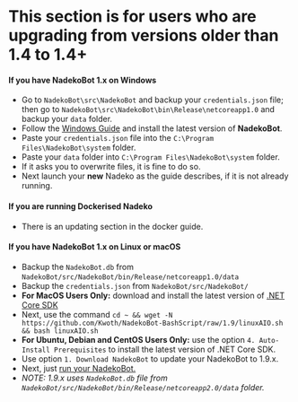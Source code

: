 # This section is for users who are upgrading from versions older than 1.4 to 1.4+

#### If you have NadekoBot 1.x on Windows

- Go to `NadekoBot\src\NadekoBot` and backup your `credentials.json` file; then go to `NadekoBot\src\NadekoBot\bin\Release\netcoreapp1.0` and backup your `data` folder.
- Follow the [Windows Guide](http://nadekobot.readthedocs.io/en/latest/guides/Windows%20Guide/) and install the latest version of **NadekoBot**.
- Paste your `credentials.json` file into the `C:\Program Files\NadekoBot\system` folder.
- Paste your `data` folder into `C:\Program Files\NadekoBot\system` folder.
- If it asks you to overwrite files, it is fine to do so.
- Next launch your **new** Nadeko as the guide describes, if it is not already running.


#### If you are running Dockerised Nadeko

- There is an updating section in the docker guide.

#### If you have NadekoBot 1.x on Linux or macOS

- Backup the `NadekoBot.db` from `NadekoBot/src/NadekoBot/bin/Release/netcoreapp1.0/data`
- Backup the `credentials.json` from `NadekoBot/src/NadekoBot/`
- **For MacOS Users Only:** download and install the latest version of [.NET Core SDK](https://www.microsoft.com/net/core#macos)
- Next, use the command `cd ~ && wget -N https://github.com/Kwoth/NadekoBot-BashScript/raw/1.9/linuxAIO.sh && bash linuxAIO.sh`
- **For Ubuntu, Debian and CentOS Users Only:** use the option `4. Auto-Install Prerequisites` to install the latest version of .NET Core SDK.
- Use option `1. Download NadekoBot` to update your NadekoBot to 1.9.x.
- Next, just [run your NadekoBot.](http://nadekobot.readthedocs.io/en/latest/guides/Linux%20Guide/#running-nadekobot)
- *NOTE: 1.9.x uses `NadekoBot.db` file from `NadekoBot/src/NadekoBot/bin/Release/netcoreapp2.0/data` folder.*
